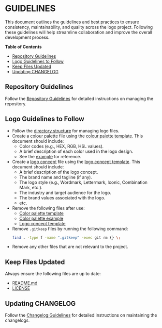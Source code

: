 # GUIDELINES

This document outlines the guidelines and best practices to ensure consistency, maintainability, and quality across the logo project. Following these guidelines will help streamline collaboration and improve the overall development process.

**Table of Contents**

- [Repository Guidelines](#repository-guidelines)
- [Logo Guidelines to Follow](#logo-guidelines-to-follow)
- [Keep Files Updated](#keep-files-updated)
- [Updating CHANGELOG](#updating-changelog)

## Repository Guidelines

Follow the [Repository Guidelines](https://github.com/DigiXess/repo-guidelines/blob/4fb6dbd51f42b6930bebed033736b934633320fd/graphic-assets-repo-guidelines.md "Code Repository Guidelines") for detailed instructions on managing the repository.

## Logo Guidelines to Follow

- Follow the [directory structure](/docs/logo-directory-structure.md "Directory Structure") for managing logo files.
- Create a [colour palette](/colour-pallete.md "Colour Palette Document") file using the [colour palette template](/docs/colour-pallet-template.md "Color Palette Document"). This document should include:
  - Color codes (e.g., HEX, RGB, HSL values).
  - A brief description of each color used in the logo design.
  - See the [example](/docs/colour-pallet-example.md "Color Palette Example") for reference.
- Create a [logo concept](/logo-concept.md "Logo Concept Document") file using the [logo concept template](/docs/logo-concept-template.md "Logo Concept Document"). This document should include:
  - A brief description of the logo concept.
  - The brand name and tagline (if any).
  - The logo style (e.g., Wordmark, Lettermark, Iconic, Combination Mark, etc.).
  - The industry and target audience for the logo.
  - The brand values associated with the logo.
  - etc.
- Remove the following files after use:
  - [Color palette template](/docs/colour-pallet-template.md "Color Palette Template")
  - [Color palette example](/docs/colour-pallet-example.md "Color Palette Example")
  - [Logo concept template](/docs/logo-concept-template.md "Logo Concept Template")
- Remove `.gitkeep` files by running the following command:
  ```bash
  find . -type f -name ".gitkeep" -exec git rm {} \;
  ```
- Remove any other files that are not relevant to the project.

## Keep Files Updated

Always ensure the following files are up to date:
- [README.md](/README.md)
- [LICENSE](/LICENSE)

## Updating CHANGELOG

Follow the [Changelog Guidelines](https://github.com/DigiXess/repo-guidelines/blob/main/common/changelog-guidelines.md "Changelog Guidelines") for detailed instructions on maintaining the changelogs.
